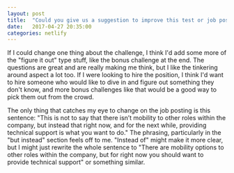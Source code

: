 ```yaml
---
layout: post
title:  "Could you give us a suggestion to improve this test or job posting?"
date:   2017-04-27 20:35:00
categories: netlify
---
```


If I could change one thing about the challenge, I think I'd add some more of the "figure it out" type stuff, like the bonus challenge at the end. The questions are great and are really making me think, but I like the tinkering around aspect a lot too. If I were looking to hire the position, I think I'd want to hire someone who would like to dive in and figure out something they don't know, and more bonus challenges like that would be a good way to pick them out from the crowd.

The only thing that catches my eye to change on the job posting is this sentence: "This is not to say that there isn’t mobility to other roles within the company, but instead that right now, and for the next while, providing technical support is what you want to do." The phrasing, particularly in the "but instead" section feels off to me. "Instead of" might make it more clear, but I might just rewrite the whole sentence to "There are mobility options to other roles within the company, but for right now you should want to provide technical support" or something similar.
